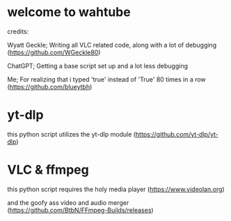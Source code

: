 # welcome to wahtube
credits: 

Wyatt Geckle; Writing all VLC related code, along with a lot of debugging (https://github.com/WGeckle80)

ChatGPT; Getting a base script set up and a lot less debugging

Me; For realizing that i typed 'true' instead of 'True' 80 times in a row (https://github.com/blueytbh)

# yt-dlp

this python script utilizes the yt-dlp module (https://github.com/yt-dlp/yt-dlp)

# VLC & ffmpeg

this python script requires the holy media player (https://www.videolan.org) 

and the goofy ass video and audio merger (https://github.com/BtbN/FFmpeg-Builds/releases)
